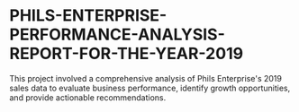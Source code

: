# PHILS-ENTERPRISE-PERFORMANCE-ANALYSIS-REPORT-FOR-THE-YEAR-2019
This project involved a comprehensive analysis of Phils Enterprise's 2019 sales data to evaluate business performance, identify growth opportunities, and provide actionable recommendations.
